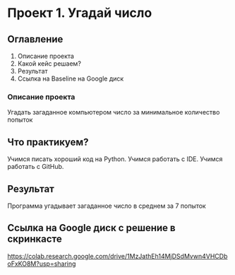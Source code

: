 # Проект 1. Угадай число

## Оглавление
1. Описание проекта
2. Какой кейс решаем?
3. Результат 
4. Ссылка на Baseline на Google диск

### Описание проекта
Угадать загаданное компьютером число за минимальное количество попыток

## Что практикуем?
Учимся писать хороший код на Python.
Учимся работать с IDE.
Учимся работать с GitHub.

## Результат
Программа угадывает загаданное число в среднем за 7 попыток

## Ссылка на Google диск с решение в скринкасте
https://colab.research.google.com/drive/1MzJathEh14MjDSdMvwn4VHCDboFxKO8M?usp=sharing


